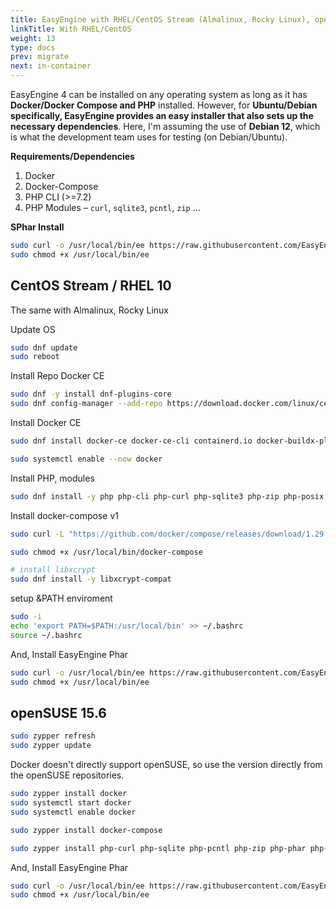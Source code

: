 ```yaml
---
title: EasyEngine with RHEL/CentOS Stream (Almalinux, Rocky Linux), openSUSE
linkTitle: With RHEL/CentOS
weight: 13
type: docs
prev: migrate
next: in-container
---
```


EasyEngine 4 can be installed on any operating system as long as it has **Docker/Docker Compose and PHP** installed. However, for **Ubuntu/Debian specifically, EasyEngine provides an easy installer that also sets up the necessary dependencies**. Here, I'm assuming the use of **Debian 12**, which is what the development team uses for testing (on Debian/Ubuntu).

**Requirements/Dependencies**

1. Docker
2. Docker-Compose
3. PHP CLI (>=7.2)
4. PHP Modules – `curl`, `sqlite3`, `pcntl`, `zip` …

**SPhar Install**

```bash
sudo curl -o /usr/local/bin/ee https://raw.githubusercontent.com/EasyEngine/easyengine-builds/master/phar/easyengine.phar
sudo chmod +x /usr/local/bin/ee
```

## CentOS Stream / RHEL 10

The same with Almalinux, Rocky Linux

Update OS
```bash
sudo dnf update
sudo reboot
```

Install Repo Docker CE
```bash
sudo dnf -y install dnf-plugins-core
sudo dnf config-manager --add-repo https://download.docker.com/linux/centos/docker-ce.repo
```

Install Docker CE
```bash
sudo dnf install docker-ce docker-ce-cli containerd.io docker-buildx-plugin docker-compose-plugin

sudo systemctl enable --now docker
```

Install PHP, modules
```bash
sudo dnf install -y php php-cli php-curl php-sqlite3 php-zip php-posix
```

Install docker-compose v1
```bash
sudo curl -L "https://github.com/docker/compose/releases/download/1.29.2/docker-compose-$(uname -s)-$(uname -m)" -o /usr/local/bin/docker-compose

sudo chmod +x /usr/local/bin/docker-compose

# install libxcrypt
sudo dnf install -y libxcrypt-compat
```

setup &PATH enviroment
```bash
sudo -i
echo 'export PATH=$PATH:/usr/local/bin' >> ~/.bashrc
source ~/.bashrc
```

And, Install EasyEngine Phar

```bash
sudo curl -o /usr/local/bin/ee https://raw.githubusercontent.com/EasyEngine/easyengine-builds/master/phar/easyengine.phar
sudo chmod +x /usr/local/bin/ee
```

## openSUSE 15.6

```bash
sudo zypper refresh
sudo zypper update
```

Docker doesn't directly support openSUSE, so use the version directly from the openSUSE repositories.

```bash
sudo zypper install docker
sudo systemctl start docker
sudo systemctl enable docker
```

```bash
sudo zypper install docker-compose
```

```bash
sudo zypper install php-curl php-sqlite php-pcntl php-zip php-phar php-mbstring php-iconv php-posix php-openssl
```

And, Install EasyEngine Phar

```bash
sudo curl -o /usr/local/bin/ee https://raw.githubusercontent.com/EasyEngine/easyengine-builds/master/phar/easyengine.phar
sudo chmod +x /usr/local/bin/ee
```